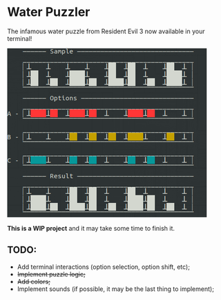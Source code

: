 # Water Puzzler
The infamous water puzzle from Resident Evil 3 now available in your terminal!

<img src="https://github.com/Wolfterro/WaterPuzzler/blob/main/docs/screenshot-alpha03.png">

**This is a WIP project** and it may take some time to finish it.

## TODO:
- Add terminal interactions (option selection, option shift, etc);
- <s>Implement puzzle logic;</s>
- <s>Add colors;</s>
- Implement sounds (if possible, it may be the last thing to implement);
